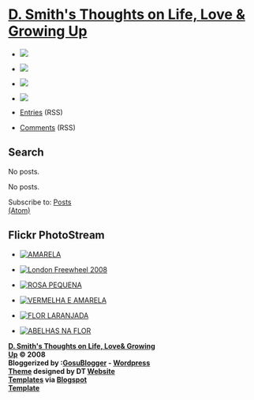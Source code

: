 # [D. Smith's Thoughts on Life, Love & Growing Up](/)

  * [![](//2.bp.blogspot.com/_qTWVg4q5lCo/SOrGZRRYrlI/AAAAAAAAB0s/b7EcJbD_Olc/s1600/m1_hov.jpg)](https://whoisdsmith.blogspot.com/)

  * ![](//2.bp.blogspot.com/_qTWVg4q5lCo/SOrGZu_bHGI/AAAAAAAAB00/Hm7v_Sn9tUA/s1600/m2_hov.jpg)

  * ![](//4.bp.blogspot.com/_qTWVg4q5lCo/SOrGTlLRonI/AAAAAAAABxc/l6AUt8K8zoY/s1600/m3_hov.jpg)

  * ![](//4.bp.blogspot.com/_qTWVg4q5lCo/SOrGT-jMGQI/AAAAAAAABxk/x32JKopZ88M/s1600/m4_hov.jpg)

  * [Entries](https://whoisdsmith.blogspot.com/feeds/posts/default) (RSS)

  * [Comments](https://whoisdsmith.blogspot.com/feeds/comments/default) (RSS)

## Search

No posts.

No posts.

Subscribe to: [Posts  
(Atom)](https://whoisdsmith.blogspot.com/feeds/posts/default)

## Flickr PhotoStream

  * [![AMARELA](https://lh3.googleusercontent.com/blogger_img_proxy/ALY8t1vxege_rYW8N5qDJUPu8iPIuSFjbzZD5DEbeMWM3fQ_Dtle5qvzhtIAZfhL8DMMHwlvb53LLscZQD-Z3sD1FBgeJ9Y5IH6bp85wGSa8N-satYK0AyWCR7277H7YhxgzJ2skUQ=s0-d)](http://www.flickr.com/photos/tendervolts/2912356062/ "AMARELA")

  * [![London Freewheel 2008](https://lh3.googleusercontent.com/blogger_img_proxy/ALY8t1s2Ryq3j7XQcp19ccVFRl_PLBq3toYFIgCKhpjWuCW2f7xjEezpwNCr8X0SRWF2ShwmNlqMgvxNRuJFDgenRvEHfv67SoizGcTGoydYYHW62QoRbZqlJcIoC0du_fe8EFPIow=s0-d)](http://www.flickr.com/photos/boncey/2911519249/ "London Freewheel 2008")

  * [![ROSA PEQUENA](https://lh3.googleusercontent.com/blogger_img_proxy/ALY8t1vdmuWhrrq5eeJp_e4lLc3OX8DPy2FnkShNdll2JQ3Muokk8WTblMMK4aSX528YjL6EmsaHUPXUrYjcniqmCYq9Q6dCJamIKlpYljDlvjbKKEhaQAlnWG9Kyr3keXk88jcmEQ=s0-d)](http://www.flickr.com/photos/tendervolts/2912360760/ "ROSA PEQUENA")

  * [![VERMELHA E AMARELA](https://lh3.googleusercontent.com/blogger_img_proxy/ALY8t1t9UHk-TumTgLWyUzIQDKjN1znn9ZIsTlHPYm9lcR_QlokXxXzr1hAHNh7vJAH7qL9sCvxe1-xc_R83bH-zPjwv0Q1gF-pMu3JNKlMMX5g1GEc5EeZmdweGfU3VW6o9FRGs=s0-d)](http://www.flickr.com/photos/tendervolts/2911503283/ "VERMELHA E AMARELA")

  * [![FLOR LARANJADA](https://lh3.googleusercontent.com/blogger_img_proxy/ALY8t1tNFVqSNL72o3Pt-PAC9xyd2pfQly3hsgo4kL9xjYiA55Mrw4WWJg-rSMH3LiMJ64UfJ72HpqwyMcjGpeumdmXEV-q__P-4nyXLSBfx4aGUcTd4pCH3h6RCDndsMOKZD-uU=s0-d)](http://www.flickr.com/photos/tendervolts/2911497013/ "FLOR LARANJADA")

  * [![ABELHAS NA FLOR](https://lh3.googleusercontent.com/blogger_img_proxy/ALY8t1uRvE6RSaH3FSDOGoy-uNzY7_env2vHThIHTkbT3SYPogA5vyb7eSEUQlF165COSY4VyLwdDmjB32wblmaJL62MYekW56E2KvMIiRs9sdFRCV0qseGyiw_-sxW2elDzCnbrdw=s0-d)](http://www.flickr.com/photos/tendervolts/2911472521/ "ABELHAS NA FLOR")

**[D. Smith's Thoughts on Life, Love& Growing  
Up](https://whoisdsmith.blogspot.com/) © 2008**  
**Bloggerized by :[GosuBlogger](http://www.gosublogger.com) \- [Wordpress  
Theme](http://www.freethemelayouts.com/) designed by DT [Website  
Templates](http://www.dreamtemplate.com) via [Blogspot  
Template](http://www.blogspot-templates.org)**
